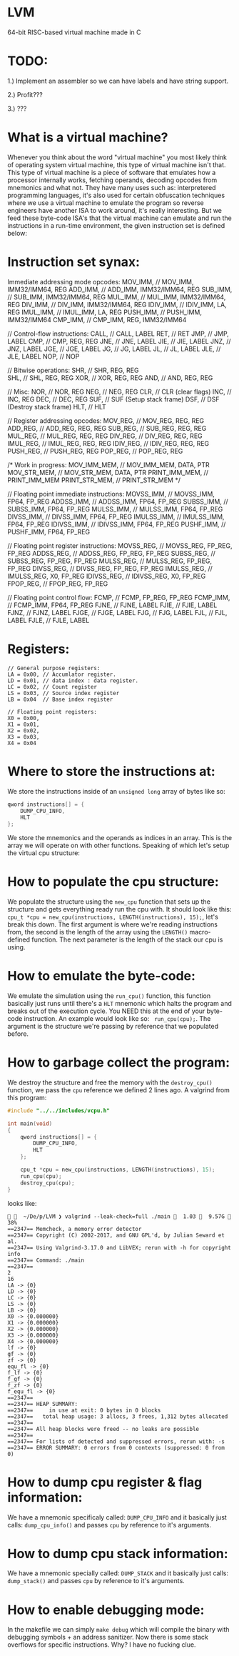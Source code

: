 # LVM
64-bit RISC-based virtual machine made in C 

# TODO:
1.) Implement an assembler so we can have labels and have string support.

2.) Profit???

3.) ???

# What is a virtual machine?
Whenever you think about the word "virtual machine" you most likely think of operating system virtual machine, this type of virtual machine isn't that. This type of virtual machine is a piece of software that emulates how a processor internally works, fetching operands, decoding opcodes from mnemonics and what not. They have many uses such as: interpretered programming languages, it's also used for certain obfuscation techniques where we use a virtual machine to emulate the program so reverse engineers have another ISA to work around, it's really interesting. But we feed these byte-code ISA's that the virtual machine can emulate and run the instructions in a run-time environment, the given instruction set is defined below:

# Instruction set synax:
Immediate addressing mode opcodes:
MOV_IMM,  // MOV_IMM,  IMM32/IMM64, REG
ADD_IMM,  // ADD_IMM,  IMM32/IMM64, REG
SUB_IMM,  // SUB_IMM,  IMM32/IMM64, REG
MUL_IMM,  // MUL_IMM,  IMM32/IMM64, REG
DIV_IMM,  // DIV_IMM,  IMM32/IMM64, REG
IDIV_IMM, // IDIV_IMM, LA, REG
IMUL_IMM, // IMUL_IMM, LA, REG
PUSH_IMM, // PUSH_IMM, IMM32/IMM64
CMP_IMM,  // CMP_IMM,  REG, IMM32/IMM64

// Control-flow instructions:
CALL, // CALL, LABEL
RET,  // RET
JMP,  // JMP, LABEL
CMP,  // CMP, REG, REG
JNE,  // JNE, LABEL
JIE,  // JIE, LABEL
JNZ,  // JNZ, LABEL
JGE,  // JGE, LABEL
JG,   // JG,  LABEL
JL,   // JL,  LABEL
JLE,  // JLE, LABEL
NOP,  // NOP

// Bitwise operations:
SHR,  // SHR, REG, REG	
SHL,  // SHL, REG, REG
XOR,  // XOR, REG, REG
AND,  // AND, REG, REG

// Misc:
NOR,  // NOR, REG
NEG,  // NEG, REG
CLR,  // CLR (clear flags)
INC,  // INC, REG
DEC,  // DEC, REG
SUF,  // SUF (Setup stack frame)
DSF,  // DSF (Destroy stack frame)
HLT,  // HLT

// Register addressing opcodes:
MOV_REG,  // MOV_REG,  REG, REG
ADD_REG,  // ADD_REG,  REG, REG
SUB_REG,  // SUB_REG,  REG, REG
MUL_REG,  // MUL_REG,  REG, REG
DIV_REG,  // DIV_REG,  REG, REG
IMUL_REG, // IMUL_REG, REG, REG
IDIV_REG, // IDIV_REG, REG, REG
PUSH_REG, // PUSH_REG, REG
POP_REG,  // POP_REG,  REG
	
/*
Work in progress:
MOV_IMM_MEM,   // MOV_IMM_MEM, DATA, PTR
MOV_STR_MEM,   // MOV_STR_MEM, DATA, PTR
PRINT_IMM_MEM, // PRINT_IMM_MEM
PRINT_STR_MEM, // PRINT_STR_MEM
*/

// Floating point immediate instructions:
MOVSS_IMM,  // MOVSS_IMM,  FP64, FP_REG
ADDSS_IMM,  // ADDSS_IMM,  FP64, FP_REG
SUBSS_IMM,  // SUBSS_IMM,  FP64, FP_REG
MULSS_IMM,  // MULSS_IMM,  FP64, FP_REG
DIVSS_IMM,  // DIVSS_IMM,  FP64, FP_REG
IMULSS_IMM, // IMULSS_IMM, FP64, FP_REG
IDIVSS_IMM, // IDIVSS_IMM, FP64, FP_REG
PUSHF_IMM,  // PUSHF_IMM,  FP64, FP_REG

// Floating point register instructions:
MOVSS_REG,  // MOVSS_REG,  FP_REG, FP_REG
ADDSS_REG,  // ADDSS_REG,  FP_REG, FP_REG
SUBSS_REG,  // SUBSS_REG,  FP_REG, FP_REG
MULSS_REG,  // MULSS_REG,  FP_REG, FP_REG
DIVSS_REG,  // DIVSS_REG,  FP_REG, FP_REG
IMULSS_REG, // IMULSS_REG, X0, FP_REG
IDIVSS_REG, // IDIVSS_REG, X0, FP_REG
FPOP_REG,   // FPOP_REG,   FP_REG

// Floating point control flow:
FCMP,      // FCMP, FP_REG, FP_REG
FCMP_IMM,  // FCMP_IMM, FP64, FP_REG
FJNE,      // FJNE, LABEL
FJIE,      // FJIE, LABEL
FJNZ,      // FJNZ, LABEL
FJGE,      // FJGE, LABEL
FJG,       // FJG,  LABEL
FJL,       // FJL,  LABEL
FJLE,      // FJLE, LABEL

# Registers:
```
// General purpose registers:
LA = 0x00, // Accumlator register.
LD = 0x01, // data index : data register.
LC = 0x02, // Count register
LS = 0x03, // Source index register
LB = 0x04  // Base index register
```

```
// Floating point registers:
X0 = 0x00,
X1 = 0x01,
X2 = 0x02,
X3 = 0x03,
X4 = 0x04
```

# Where to store the instructions at:
We store the instructions inside of an ``unsigned long`` array of bytes like so:
```c
qword instructions[] = {
	DUMP_CPU_INFO,
	HLT
};
```
We store the mnemonics and the operands as indices in an array. This is the array we will operate on with other functions. Speaking of which let's setup the virtual cpu structure:

# How to populate the cpu structure:
We populate the structure using the ``new_cpu`` function that sets up the structure and gets everything ready run the cpu with. It should look like this: ``cpu_t *cpu = new_cpu(instructions, LENGTH(instructions), 15);``, let's break this down. The first argument is where we're reading instructions from, the second is the length of the array using the ``LENGTH()`` macro-defined function. The next parameter is the length of the stack our cpu is using.

# How to emulate the byte-code:
We emulate the simulation using the ``run_cpu()`` function, this function basically just runs until there's a ``HLT`` mnemonic which halts the program and breaks out of the execution cycle. You NEED this at the end of your byte-code instruction. An example would look like so: ``	run_cpu(cpu);``. The argument is the structure we're passing by reference that we populated before.

# How to garbage collect the program:
We destroy the structure and free the memory with the ``destroy_cpu()`` function, we pass the ``cpu`` reference we defined 2 lines ago. A valgrind from this program:
```c
#include "../../includes/vcpu.h"

int main(void)
{
	qword instructions[] = {
		DUMP_CPU_INFO,
		HLT
	};

	cpu_t *cpu = new_cpu(instructions, LENGTH(instructions), 15);
	run_cpu(cpu);
	destroy_cpu(cpu);
}
```
looks like:
```
   ~/De/p/LVM ❯ valgrind --leak-check=full ./main   1.03   9.57G  38%
==2347== Memcheck, a memory error detector
==2347== Copyright (C) 2002-2017, and GNU GPL'd, by Julian Seward et al.
==2347== Using Valgrind-3.17.0 and LibVEX; rerun with -h for copyright info
==2347== Command: ./main
==2347== 
2
16
LA -> {0}
LD -> {0}
LC -> {0}
LS -> {0}
LB -> {0}
X0 -> {0.000000}
X1 -> {0.000000}
X2 -> {0.000000}
X3 -> {0.000000}
X4 -> {0.000000}
lf -> {0}
gf -> {0}
zf -> {0}
equ_fl -> {0}
f_lf -> {0}
f_gf -> {0}
f_zf -> {0}
f_equ_fl -> {0}
==2347== 
==2347== HEAP SUMMARY:
==2347==     in use at exit: 0 bytes in 0 blocks
==2347==   total heap usage: 3 allocs, 3 frees, 1,312 bytes allocated
==2347== 
==2347== All heap blocks were freed -- no leaks are possible
==2347== 
==2347== For lists of detected and suppressed errors, rerun with: -s
==2347== ERROR SUMMARY: 0 errors from 0 contexts (suppressed: 0 from 0)
```

# How to dump cpu register & flag information:
We have a mnemonic specificaly called: ``DUMP_CPU_INFO`` and it basically just calls: ``dump_cpu_info()`` and passes ``cpu`` by reference to it's arguments.

# How to dump cpu stack information:
We have a mnemonic specially called: ``DUMP_STACK`` and it basically just calls: ``dump_stack()`` and passes ``cpu`` by reference to it's arguments.

# How to enable debugging mode:
In the makefile we can simply ``make debug`` which will compile the binary with debugging symbols + an address sanitizer. Now there is some stack overflows for specific instructions. Why? I have no fucking clue.

